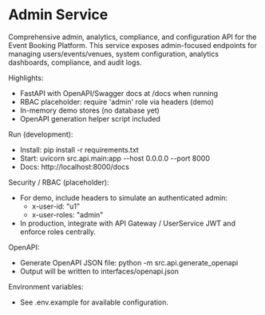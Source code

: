 # Admin Service

Comprehensive admin, analytics, compliance, and configuration API for the Event Booking Platform. This service exposes admin-focused endpoints for managing users/events/venues, system configuration, analytics dashboards, compliance, and audit logs.

Highlights:
- FastAPI with OpenAPI/Swagger docs at /docs when running
- RBAC placeholder: require 'admin' role via headers (demo)
- In-memory demo stores (no database yet)
- OpenAPI generation helper script included

Run (development):
- Install: pip install -r requirements.txt
- Start: uvicorn src.api.main:app --host 0.0.0.0 --port 8000
- Docs: http://localhost:8000/docs

Security / RBAC (placeholder):
- For demo, include headers to simulate an authenticated admin:
  - x-user-id: "u1"
  - x-user-roles: "admin"
- In production, integrate with API Gateway / UserService JWT and enforce roles centrally.

OpenAPI:
- Generate OpenAPI JSON file: python -m src.api.generate_openapi
- Output will be written to interfaces/openapi.json

Environment variables:
- See .env.example for available configuration.
